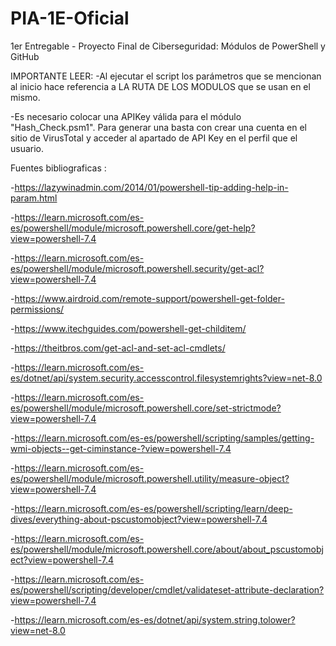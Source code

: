 # PIA-1E-Oficial
1er Entregable - Proyecto Final de Ciberseguridad: Módulos de PowerShell y GitHub 


IMPORTANTE LEER:
-Al ejecutar el script los parámetros que se mencionan al inicio hace referencia a 
LA RUTA DE LOS MODULOS que se usan en el mismo.

-Es necesario colocar una APIKey válida para el módulo "Hash_Check.psm1". Para generar una basta con crear una cuenta en el sitio de VirusTotal y acceder al apartado de API Key en el perfil que el usuario.


Fuentes bibliograficas :

-https://lazywinadmin.com/2014/01/powershell-tip-adding-help-in-param.html

-https://learn.microsoft.com/es-es/powershell/module/microsoft.powershell.core/get-help?view=powershell-7.4

-https://learn.microsoft.com/es-es/powershell/module/microsoft.powershell.security/get-acl?view=powershell-7.4

-https://www.airdroid.com/remote-support/powershell-get-folder-permissions/

-https://www.itechguides.com/powershell-get-childitem/

-https://theitbros.com/get-acl-and-set-acl-cmdlets/

-https://learn.microsoft.com/es-es/dotnet/api/system.security.accesscontrol.filesystemrights?view=net-8.0

-https://learn.microsoft.com/es-es/powershell/module/microsoft.powershell.core/set-strictmode?view=powershell-7.4

-https://learn.microsoft.com/es-es/powershell/scripting/samples/getting-wmi-objects--get-ciminstance-?view=powershell-7.4

-https://learn.microsoft.com/es-es/powershell/module/microsoft.powershell.utility/measure-object?view=powershell-7.4

-https://learn.microsoft.com/es-es/powershell/scripting/learn/deep-dives/everything-about-pscustomobject?view=powershell-7.4

-https://learn.microsoft.com/es-es/powershell/module/microsoft.powershell.core/about/about_pscustomobject?view=powershell-7.4

-https://learn.microsoft.com/es-es/powershell/scripting/developer/cmdlet/validateset-attribute-declaration?view=powershell-7.4

-https://learn.microsoft.com/es-es/dotnet/api/system.string.tolower?view=net-8.0
